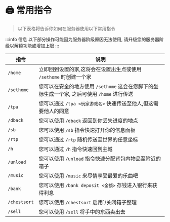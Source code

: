 # 🖨 常用指令

> 以下表格将告诉你如何在服务器使用以下常用指令

:::info 信息
以下部分操作可能因为服务器阶级原因无法使用, 请升级您的服务器阶级以解锁功能或增加上限
:::

| 指令         | 说明                                                                                        |
| ------------ | ------------------------------------------------------------------------------------------- |
| `/home`      | 立即回到设置的家,这将会在设置出生点或使用 `/sethome` 时创建一个家                           |
| `/sethome`   | 您可以在安全的地方使用 `/sethome` 这会在您脚下的坐标生成一个家, 之后可使用 `/home` 进行传送 |
| `/tpa`       | 您可以通过 `/tpa <玩家游戏名>` 快速传送至他人,但这需要他人的同意                            |
| `/dback`     | 您可以使用 `/dback` 返回到你丢失进度的地点                                                  |
| `/sb`        | 您可以使用 `/sb` 指令快速打开你的信息面板                                                   |
| `/rtp`       | 您可以通过 `/rtp` 随机传送至世界的任意坐标                                                  |
| `/h`         | 您可以通过 `/h` 指令快速回到主城                                                            |
| `/unload`    | 您可以使用 `/unload` 指令快速分配背包内物品至附近的箱子                                     |
| `/music`     | 您可以使用 `/music` 来尽情享受最爱的乐曲吧                                                  |
| `/bank`      | 您可以使用 `/bank deposit <金额>` 存钱进入银行来获得利息                                    |
| `/chestsort` | 您可以使用 `/chestsort` 启用`/关闭箱子整理                                                  |
| `/sell`      | 您可以使用 `/sell` 将手中的东西卖出去                                                       |
